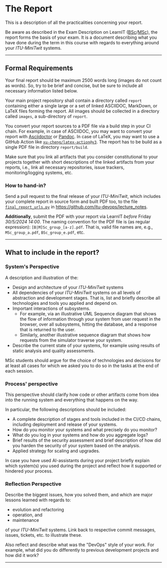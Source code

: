 # The Report

This is a description of all the practicalities concerning your report.


Be aware as described in the Exam Description on LearnIT ([BSc](https://learnit.itu.dk/local/coursebase/view.php?ciid=1618)/[MSc](https://learnit.itu.dk/local/coursebase/view.php?ciid=1620)), the report forms the basis of your exam.
It is a document describing what you have done during the term in this course with regards to everything around your _ITU-MiniTwit_ systems.

---------

## Formal Requirements

Your final report should be maximum 2500 words long (images do not count as words).
So, try to be brief and concise, but be sure to include all necessary information listed below.

Your main project repository shall contain a directory called `report` containing either a single large or a set of linked ASCIIDOC, MarkDown, or LaTeX files forming the report.
All images should be collected in a directory called `images`, a sub-directory of `report`.

You convert your report sources to a PDF file via a build step in your CI chain.
For example, in case of ASCIIDOC, you may want to convert your report with [Asciidoctor](https://asciidoctor.org/docs/asciidoctor-pdf/) or [Pandoc](https://pandoc.org/).
In case of LaTeX, you may want to use a GitHub Action like [`xu-cheng/latex-action@v3`](https://github.com/marketplace/actions/github-action-for-latex).
The report has to be build as a single PDF file in directory `report/build`.

Make sure that you link all artifacts that you consider constitutional to your projects together with short descriptions of the linked artifacts from your reports, i.e., link all necessary repositories, issue trackers, monitoring/logging systems, etc.


### How to hand-in?

Send a pull request to the final release of your _ITU-MiniTwit_, which includes your complete report in source form and built PDF too, to the file [`final_report_urls.py`](https://github.com/itu-devops/lecture_notes/blob/master/final_report_urls.py) in https://github.com/itu-devops/lecture_notes.

**Additionally**, submit the PDF with your report via LearnIT _before_ Friday *30/5/2024 14:00*.
The naming convention for the PDF file is (as regular expression): `[B|M]Sc_group_[a-z].pdf`.
That is, valid file names are, e.g., `MSc_group_a.pdf`, `BSc_group_e.pdf`, etc.

---------

## What to include in the report?

### System's Perspective

A description and illustration of the:

  - Design and architecture of your _ITU-MiniTwit_ systems
  - All dependencies of your _ITU-MiniTwit_ systems on all levels of abstraction and development stages. That is, list and briefly describe all technologies and tools you applied and depend on.
  - Important interactions of subsystems.
    - For example, via an illustrative UML Sequence diagram that shows the flow of information through your system from user request in the browser, over all subsystems, hitting the database, and a response that is returned to the user.
    - Similarly, another illustrative sequence diagram that shows how requests from the simulator traverse your system.
  - Describe the current state of your systems, for example using results of static analysis and quality assessments.

MSc students should argue for the choice of technologies and decisions for at least all cases for which we asked you to do so in the tasks at the end of each session.


### Process' perspective

This perspective should clarify how code or other artifacts come from idea into the running system and everything that happens on the way.

In particular, the following descriptions should be included:

  - A complete description of stages and tools included in the CI/CD chains, including deployment and release of your systems.
  - How do you monitor your systems and what precisely do you monitor?
  - What do you log in your systems and how do you aggregate logs?
  - Brief results of the security assessment and brief description of how did you harden the security of your system based on the analysis.
  - Applied strategy for scaling and upgrades.

In case you have used AI-assistants during your project briefly explain which system(s) you used during the project and reflect how it supported or hindered your process.



### Reflection Perspective

Describe the biggest issues, how you solved them, and which are major lessons learned with regards to:

  - evolution and refactoring
  - operation, and
  - maintenance

of your _ITU-MiniTwit_ systems. Link back to respective commit messages, issues, tickets, etc. to illustrate these.


Also reflect and describe what was the "DevOps" style of your work.
For example, what did you do differently to previous development projects and how did it work?


---------